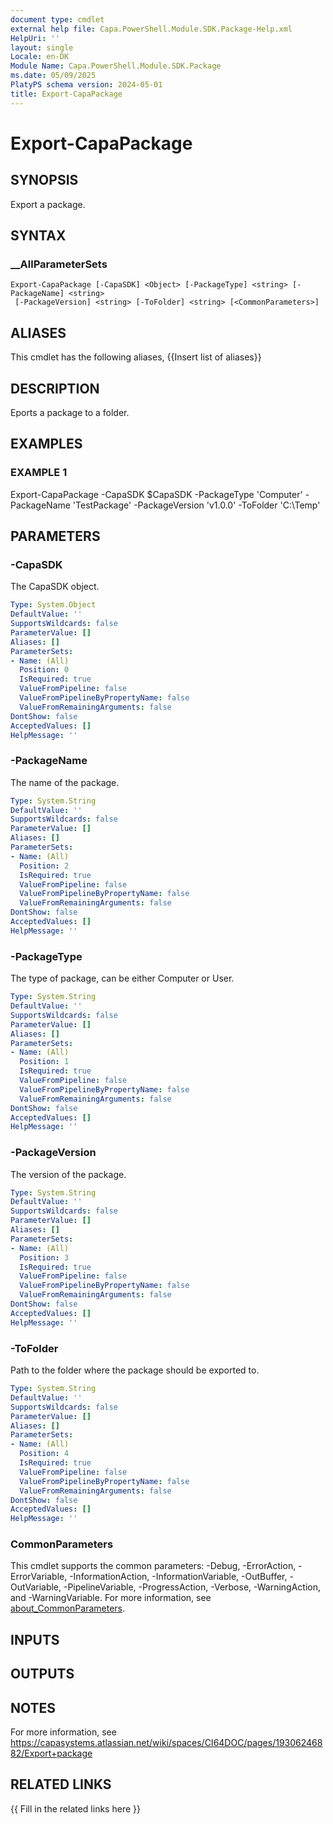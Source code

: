 ```yaml
---
document type: cmdlet
external help file: Capa.PowerShell.Module.SDK.Package-Help.xml
HelpUri: ''
layout: single
Locale: en-DK
Module Name: Capa.PowerShell.Module.SDK.Package
ms.date: 05/09/2025
PlatyPS schema version: 2024-05-01
title: Export-CapaPackage
---
```


# Export-CapaPackage

## SYNOPSIS

Export a package.

## SYNTAX

### __AllParameterSets

```
Export-CapaPackage [-CapaSDK] <Object> [-PackageType] <string> [-PackageName] <string>
 [-PackageVersion] <string> [-ToFolder] <string> [<CommonParameters>]
```

## ALIASES

This cmdlet has the following aliases,
  {{Insert list of aliases}}

## DESCRIPTION

Eports a package to a folder.

## EXAMPLES

### EXAMPLE 1

Export-CapaPackage -CapaSDK $CapaSDK -PackageType 'Computer' -PackageName 'TestPackage' -PackageVersion 'v1.0.0' -ToFolder 'C:\Temp'

## PARAMETERS

### -CapaSDK

The CapaSDK object.

```yaml
Type: System.Object
DefaultValue: ''
SupportsWildcards: false
ParameterValue: []
Aliases: []
ParameterSets:
- Name: (All)
  Position: 0
  IsRequired: true
  ValueFromPipeline: false
  ValueFromPipelineByPropertyName: false
  ValueFromRemainingArguments: false
DontShow: false
AcceptedValues: []
HelpMessage: ''
```

### -PackageName

The name of the package.

```yaml
Type: System.String
DefaultValue: ''
SupportsWildcards: false
ParameterValue: []
Aliases: []
ParameterSets:
- Name: (All)
  Position: 2
  IsRequired: true
  ValueFromPipeline: false
  ValueFromPipelineByPropertyName: false
  ValueFromRemainingArguments: false
DontShow: false
AcceptedValues: []
HelpMessage: ''
```

### -PackageType

The type of package, can be either Computer or User.

```yaml
Type: System.String
DefaultValue: ''
SupportsWildcards: false
ParameterValue: []
Aliases: []
ParameterSets:
- Name: (All)
  Position: 1
  IsRequired: true
  ValueFromPipeline: false
  ValueFromPipelineByPropertyName: false
  ValueFromRemainingArguments: false
DontShow: false
AcceptedValues: []
HelpMessage: ''
```

### -PackageVersion

The version of the package.

```yaml
Type: System.String
DefaultValue: ''
SupportsWildcards: false
ParameterValue: []
Aliases: []
ParameterSets:
- Name: (All)
  Position: 3
  IsRequired: true
  ValueFromPipeline: false
  ValueFromPipelineByPropertyName: false
  ValueFromRemainingArguments: false
DontShow: false
AcceptedValues: []
HelpMessage: ''
```

### -ToFolder

Path to the folder where the package should be exported to.

```yaml
Type: System.String
DefaultValue: ''
SupportsWildcards: false
ParameterValue: []
Aliases: []
ParameterSets:
- Name: (All)
  Position: 4
  IsRequired: true
  ValueFromPipeline: false
  ValueFromPipelineByPropertyName: false
  ValueFromRemainingArguments: false
DontShow: false
AcceptedValues: []
HelpMessage: ''
```

### CommonParameters

This cmdlet supports the common parameters: -Debug, -ErrorAction, -ErrorVariable,
-InformationAction, -InformationVariable, -OutBuffer, -OutVariable, -PipelineVariable,
-ProgressAction, -Verbose, -WarningAction, and -WarningVariable. For more information, see
[about_CommonParameters](https://go.microsoft.com/fwlink/?LinkID=113216).

## INPUTS

## OUTPUTS

## NOTES

For more information, see https://capasystems.atlassian.net/wiki/spaces/CI64DOC/pages/19306246882/Export+package


## RELATED LINKS

{{ Fill in the related links here }}


